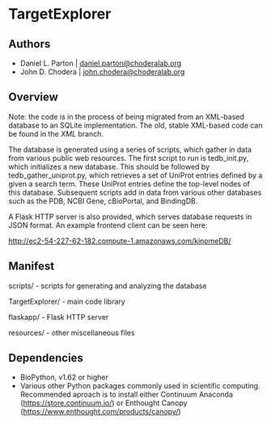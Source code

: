 TargetExplorer
==============

Authors
-------

* Daniel L. Parton | daniel.parton@choderalab.org
* John D. Chodera | john.chodera@choderalab.org

Overview
--------

Note: the code is in the process of being migrated from an XML-based database
to an SQLite implementation. The old, stable XML-based code can be found in the
_XML_ branch.

The database is generated using a series of scripts, which gather in data from
various public web resources. The first script to run is tedb\_init.py, which
initializes a new database. This should be followed by
tedb\_gather\_uniprot.py, which retrieves a set of UniProt entries defined by a
given a search term. These UniProt entries define the top-level nodes of this
database. Subsequent scripts add in data from various other databases such as
the PDB, NCBI Gene, cBioPortal, and BindingDB.

A Flask HTTP server is also provided, which serves database requests in JSON
format. An example frontend client can be seen here:

http://ec2-54-227-62-182.compute-1.amazonaws.com/kinomeDB/

Manifest
--------

scripts/ - scripts for generating and analyzing the database

TargetExplorer/ - main code library

flaskapp/ - Flask HTTP server

resources/ - other miscellaneous files

Dependencies
------------

* BioPython, v1.62 or higher
* Various other Python packages commonly used in scientific computing. Recommended aproach is to install either Continuum Anaconda (https://store.continuum.io/) or Enthought Canopy (https://www.enthought.com/products/canopy/)
